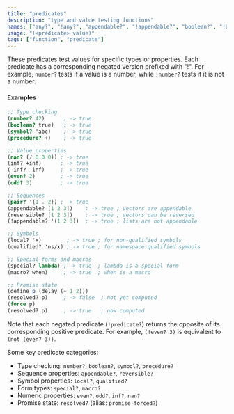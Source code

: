 ```yaml
---
title: "predicates"
description: "type and value testing functions"
names: ["any?", "!any?", "appendable?", "!appendable?", "boolean?", "!boolean?", "cons?", "!cons?", "even?", "!even?", "inf?", "!inf?", "-inf?", "!-inf?", "local?", "!local?", "macro?", "!macro?", "nan?", "!nan?", "number?", "!number?", "odd?", "!odd?", "pair?", "!pair?", "procedure?", "!procedure?", "qualified?", "!qualified?", "resolved?", "!resolved?", "promise-forced?", "!promise-forced?", "reversible?", "!reversible?", "special?", "!special?", "symbol?", "!symbol?"]
usage: "(<predicate> value)"
tags: ["function", "predicate"]
---
```


These predicates test values for specific types or properties. Each predicate
has a corresponding negated version prefixed with "!". For example, `number?`
tests if a value is a number, while `!number?` tests if it is not a number.

#### Examples

```scheme
;; Type checking
(number? 42)      ; -> true
(boolean? true)   ; -> true
(symbol? 'abc)    ; -> true
(procedure? +)    ; -> true

;; Value properties
(nan? (/ 0.0 0)) ; -> true
(inf? +inf)      ; -> true
(-inf? -inf)     ; -> true
(even? 2)        ; -> true
(odd? 3)         ; -> true

;; Sequences
(pair? '(1 . 2)) ; -> true
(appendable? [1 2 3])    ; -> true ; vectors are appendable
(reversible? [1 2 3])    ; -> true ; vectors can be reversed
(!appendable? '(1 2 3))  ; -> true ; lists are not appendable

;; Symbols
(local? 'x)        ; -> true ; for non-qualified symbols
(qualified? 'ns/x) ; -> true ; for namespace-qualified symbols

;; Special forms and macros
(special? lambda) ; -> true  ; lambda is a special form
(macro? when)     ; -> true  ; when is a macro

;; Promise state
(define p (delay (+ 1 2)))
(resolved? p)     ; -> false  ; not yet computed
(force p)
(resolved? p)     ; -> true   ; now computed
```

Note that each negated predicate (`!predicate?`) returns the opposite of its
corresponding positive predicate. For example, `(!even? 3)` is equivalent to
`(not (even? 3))`.

Some key predicate categories:

- Type checking: `number?`, `boolean?`, `symbol?`, `procedure?`
- Sequence properties: `appendable?`, `reversible?`
- Symbol properties: `local?`, `qualified?`
- Form types: `special?`, `macro?`
- Numeric properties: `even?`, `odd?`, `inf?`, `nan?`
- Promise state: `resolved?` (alias: `promise-forced?`)
